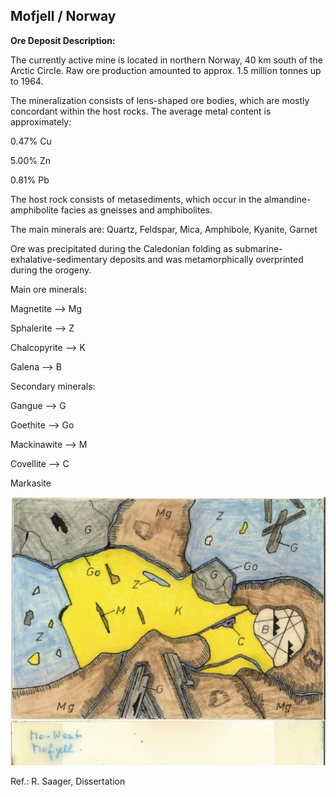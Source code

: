 ## Mofjell / Norway

**Ore Deposit Description:**

The currently active mine is located in northern Norway, 40 km south of the Arctic Circle.
Raw ore production amounted to approx. 1.5 million tonnes up to 1964.

The mineralization consists of lens-shaped ore bodies, which are mostly concordant within the host rocks.
The average metal content is approximately:

0.47% Cu

5.00% Zn

0.81% Pb

The host rock consists of metasediments, which occur in the almandine-amphibolite facies as gneisses and amphibolites.

The main minerals are: Quartz, Feldspar, Mica, Amphibole, Kyanite, Garnet

Ore was precipitated during the Caledonian folding as submarine-exhalative-sedimentary deposits and was metamorphically overprinted during the orogeny.

Main ore minerals:

Magnetite --> Mg

Sphalerite --> Z

Chalcopyrite --> K

Galena --> B

Secondary minerals:

Gangue --> G

Goethite --> Go

Mackinawite --> M

Covellite --> C

Markasite

![Mofjell](https://github.com/DinaKlim/OD_RL_notes/blob/main/RL_notes/28_Mofjell/28_Mofjell.jpg)

Ref.: R. Saager, Dissertation

